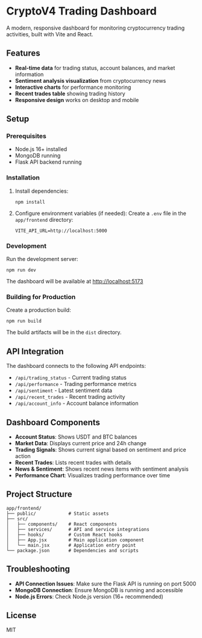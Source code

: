 # CryptoV4 Trading Dashboard

A modern, responsive dashboard for monitoring cryptocurrency trading activities, built with Vite and React.

## Features

- **Real-time data** for trading status, account balances, and market information
- **Sentiment analysis visualization** from cryptocurrency news
- **Interactive charts** for performance monitoring
- **Recent trades table** showing trading history
- **Responsive design** works on desktop and mobile

## Setup

### Prerequisites

- Node.js 16+ installed
- MongoDB running
- Flask API backend running

### Installation

1. Install dependencies:
   ```
   npm install
   ```

2. Configure environment variables (if needed):
   Create a `.env` file in the `app/frontend` directory:
   ```
   VITE_API_URL=http://localhost:5000
   ```

### Development

Run the development server:
```
npm run dev
```

The dashboard will be available at [http://localhost:5173](http://localhost:5173)

### Building for Production

Create a production build:
```
npm run build
```

The build artifacts will be in the `dist` directory.

## API Integration

The dashboard connects to the following API endpoints:

- `/api/trading_status` - Current trading status
- `/api/performance` - Trading performance metrics
- `/api/sentiment` - Latest sentiment data
- `/api/recent_trades` - Recent trading activity
- `/api/account_info` - Account balance information

## Dashboard Components

- **Account Status**: Shows USDT and BTC balances
- **Market Data**: Displays current price and 24h change
- **Trading Signals**: Shows current signal based on sentiment and price action
- **Recent Trades**: Lists recent trades with details
- **News & Sentiment**: Shows recent news items with sentiment analysis
- **Performance Chart**: Visualizes trading performance over time

## Project Structure

```
app/frontend/
├── public/            # Static assets
├── src/
│   ├── components/    # React components
│   ├── services/      # API and service integrations
│   ├── hooks/         # Custom React hooks
│   ├── App.jsx        # Main application component
│   └── main.jsx       # Application entry point
└── package.json       # Dependencies and scripts
```

## Troubleshooting

- **API Connection Issues**: Make sure the Flask API is running on port 5000
- **MongoDB Connection**: Ensure MongoDB is running and accessible
- **Node.js Errors**: Check Node.js version (16+ recommended)

## License

MIT
